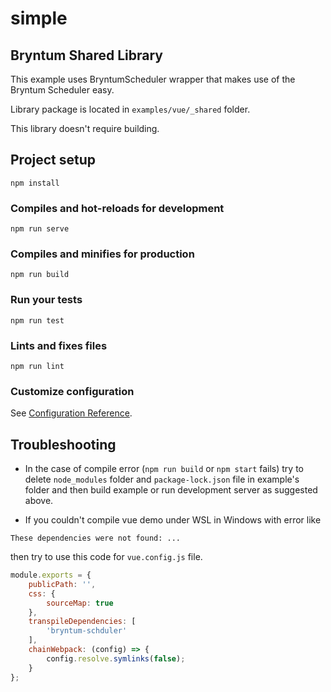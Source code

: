 # simple

## Bryntum Shared Library
This example uses BryntumScheduler wrapper that makes use of the Bryntum Scheduler easy.
 
Library package is located in `examples/vue/_shared` folder. 

This library doesn't require building.    

## Project setup
```
npm install
```

### Compiles and hot-reloads for development
```
npm run serve
```

### Compiles and minifies for production
```
npm run build
```

### Run your tests
```
npm run test
```

### Lints and fixes files
```
npm run lint
```

### Customize configuration
See [Configuration Reference](https://cli.vuejs.org/config/).

## Troubleshooting

- In the case of compile error (`npm run build` or `npm start` fails) try to delete `node_modules` folder and `package-lock.json` file in example's folder and then build example or run development server as suggested above.

- If you couldn't compile vue demo under WSL in Windows with error like
 
```
These dependencies were not found: ...
```
 
then try to use this code for `vue.config.js` file. 

```js
module.exports = {
    publicPath: '',
    css: {
        sourceMap: true
    },
    transpileDependencies: [
        'bryntum-schduler'
    ],
    chainWebpack: (config) => {
        config.resolve.symlinks(false);
    }
};
```
